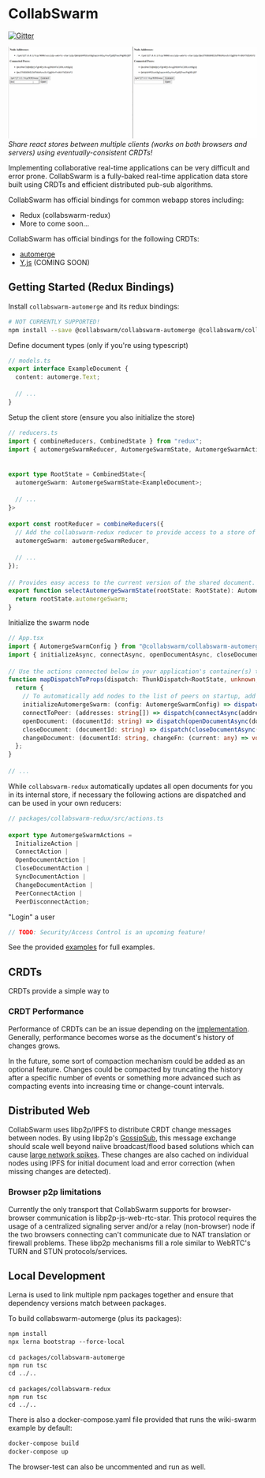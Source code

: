 # CollabSwarm

[![Gitter](https://badges.gitter.im/collabswarm-dev/community.svg)](https://gitter.im/collabswarm-dev/community?utm_source=badge&utm_medium=badge&utm_campaign=pr-badge)

![Collaborative Editing Example](docs/collaborative-editing.gif)
_Share react stores between multiple clients (works on both browsers and servers) using eventually-consistent CRDTs!_

Implementing collaborative real-time applications can be very difficult and error prone.
CollabSwarm is a fully-baked real-time application data store built using CRDTs and
efficient distributed pub-sub algorithms.

CollabSwarm has official bindings for common webapp stores including:

* Redux (collabswarm-redux)
* More to come soon...

CollabSwarm has official bindings for the following CRDTs:

* [automerge](https://github.com/automerge/automerge)
* [Y.js](https://github.com/yjs/yjs/) (COMING SOON)

## Getting Started (Redux Bindings)

Install `collabswarm-automerge` and its redux bindings:

```sh
# NOT CURRENTLY SUPPORTED!
npm install --save @collabswarm/collabswarm-automerge @collabswarm/collabswarm-redux
```

Define document types (only if you're using typescript)

```ts
// models.ts
export interface ExampleDocument {
  content: automerge.Text;

  // ...
}
```

Setup the client store (ensure you also initialize the store)

```ts
// reducers.ts
import { combineReducers, CombinedState } from "redux";
import { automergeSwarmReducer, AutomergeSwarmState, AutomergeSwarmActions } from "@collabswarm/collabswarm-redux";


export type RootState = CombinedState<{
  automergeSwarm: AutomergeSwarmState<ExampleDocument>;

  // ...
}>

export const rootReducer = combineReducers({
  // Add the collabswarm-redux reducer to provide access to a store of opened documents.
  automergeSwarm: automergeSwarmReducer,

  // ...
});

// Provides easy access to the current version of the shared document.
export function selectAutomergeSwarmState(rootState: RootState): AutomergeSwarmState<ExampleDocument> {
  return rootState.automergeSwarm;
}
```

Initialize the swarm node

```ts
// App.tsx
import { AutomergeSwarmConfig } from "@collabswarm/collabswarm-automerge";
import { initializeAsync, connectAsync, openDocumentAsync, closeDocumentAsync, changeDocumentAsync } from "@collabswarm/collabswarm-redux";

// Use the actions connected below in your application's container(s) to interact with CollabSwarm.
function mapDispatchToProps(dispatch: ThunkDispatch<RootState, unknown, AutomergeSwarmActions>) {
  return {
    // To automatically add nodes to the list of peers on startup, add multi-addrs to: config.ipfs.config.Bootstrap
    initializeAutomergeSwarm: (config: AutomergeSwarmConfig) => dispatch(initializeAsync<WikiSwarmArticle, RootState>(config, state => state.automergeSwarm)),
    connectToPeer: (addresses: string[]) => dispatch(connectAsync(addresses, selectAutomergeSwarmState)),
    openDocument: (documentId: string) => dispatch(openDocumentAsync(documentId, selectAutomergeSwarmState)),
    closeDocument: (documentId: string) => dispatch(closeDocumentAsync(documentId, selectAutomergeSwarmState)),
    changeDocument: (documentId: string, changeFn: (current: any) => void, message?: string) => dispatch(changeDocumentAsync(documentId, changeFn, message, selectAutomergeSwarmState)),
  };
}

// ...
```

While `collabswarm-redux` automatically updates all open documents for you in its internal store,
if necessary the following actions are dispatched and can be used in your own reducers:

```ts
// packages/collabswarm-redux/src/actions.ts

export type AutomergeSwarmActions =
  InitializeAction |
  ConnectAction |
  OpenDocumentAction |
  CloseDocumentAction |
  SyncDocumentAction |
  ChangeDocumentAction |
  PeerConnectAction |
  PeerDisconnectAction;
```

"Login" a user

```ts
// TODO: Security/Access Control is an upcoming feature!
```

See the provided [examples](examples) for full examples.

## CRDTs

CRDTs provide a simple way to 

### CRDT Performance

Performance of CRDTs can be an issue depending on the
[implementation](https://github.com/dmonad/crdt-benchmarks). Generally, performance becomes worse
as the document's history of changes grows.

In the future, some sort of compaction mechanism could be added as an optional feature. Changes
could be compacted by truncating the history after a specific number of events or something more
advanced such as compacting events into increasing time or change-count intervals.

## Distributed Web

CollabSwarm uses libp2p/IPFS to distribute CRDT change messages between nodes. By using libp2p's
[GossipSub](https://github.com/libp2p/specs/tree/master/pubsub/gossipsub), this message exchange
should scale well beyond naiive broadcast/flood based solutions which can cause
[large network spikes](https://www.youtube.com/watch?v=mlrf1058ENY&index=3&list=PLuhRWgmPaHtRPl3Itt_YdHYA0g0Eup8hQ).
These changes are also cached on individual nodes using IPFS for initial document load and error
correction (when missing changes are detected).

### Browser p2p limitations

Currently the only transport that CollabSwarm supports for browser-browser
communication is libp2p-js-web-rtc-star. This protocol requires the usage of
a centralized signaling server and/or a relay (non-browser) node if the two
browsers connecting can't communicate due to NAT translation or firewall
problems. These libp2p mechanisms fill a role similar to WebRTC's TURN and STUN
protocols/services.

## Local Development

Lerna is used to link multiple npm packages together and ensure that dependency versions match
between packages.

To build collabswarm-automerge (plus its packages):

```
npm install
npx lerna bootstrap --force-local

cd packages/collabswarm-automerge
npm run tsc
cd ../..

cd packages/collabswarm-redux
npm run tsc
cd ../..
```

There is also a docker-compose.yaml file provided that runs the wiki-swarm example by default:

```sh
docker-compose build
docker-compose up
```

The browser-test can also be uncommented and run as well.
